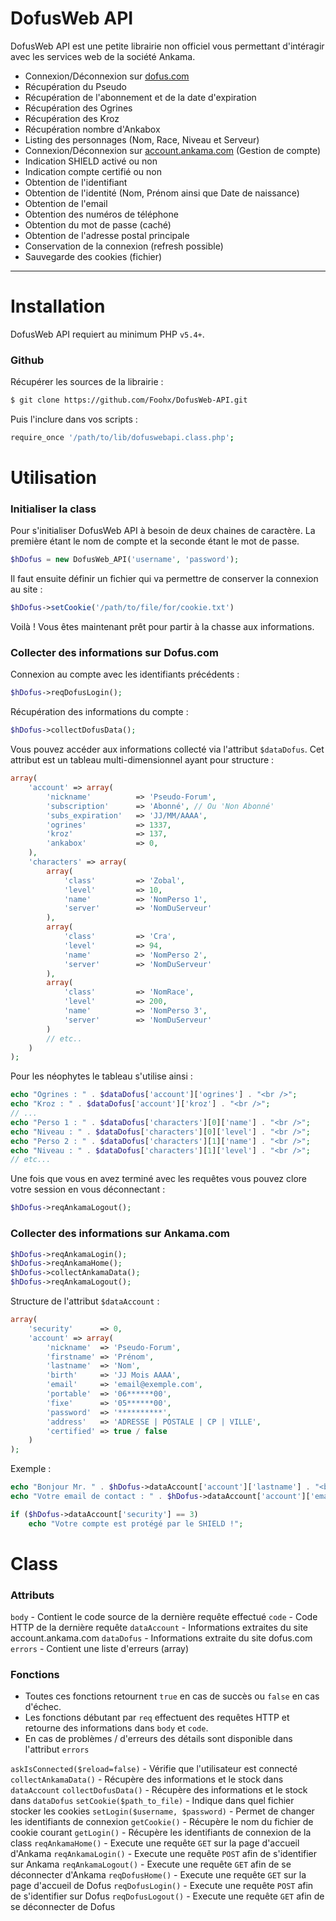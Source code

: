 # DofusWeb API

DofusWeb API est une petite librairie non officiel vous permettant d'intéragir avec les services web de la société Ankama.

* Connexion/Déconnexion sur [dofus.com](http://dofus.com/fr)
* Récupération du Pseudo
* Récupération de l'abonnement et de la date d'expiration
* Récupération des Ogrines
* Récupération des Kroz
* Récupération nombre d'Ankabox
* Listing des personnages (Nom, Race, Niveau et Serveur)
* Connexion/Déconnexion sur [account.ankama.com](https://account.ankama.com) (Gestion de compte)
* Indication SHIELD activé ou non
* Indication compte certifié ou non
* Obtention de l'identifiant
* Obtention de l'identité (Nom, Prénom ainsi que Date de naissance)
* Obtention de l'email
* Obtention des numéros de téléphone
* Obtention du mot de passe (caché)
* Obtention de l'adresse postal principale
* Conservation de la connexion (refresh possible)
* Sauvegarde des cookies (fichier)

---

# Installation
DofusWeb API requiert au minimum PHP `v5.4+`.

### Github

Récupérer les sources de la librairie :

```bash
$ git clone https://github.com/Foohx/DofusWeb-API.git
```

Puis l'inclure dans vos scripts :

```bash
require_once '/path/to/lib/dofuswebapi.class.php';
```

# Utilisation

### Initialiser la class

Pour s'initialiser DofusWeb API à besoin de deux chaines de caractère. La première étant le nom de compte et la seconde étant le mot de passe.

```php
$hDofus = new DofusWeb_API('username', 'password');
```

Il faut ensuite définir un fichier qui va permettre de conserver la connexion au site :

```php
$hDofus->setCookie('/path/to/file/for/cookie.txt')
```

Voilà ! Vous êtes maintenant prêt pour partir à la chasse aux informations. 

### Collecter des informations sur Dofus.com

Connexion au compte avec les identifiants précédents :

```php
$hDofus->reqDofusLogin();
```

Récupération des informations du compte :

```php
$hDofus->collectDofusData();
```

Vous pouvez accéder aux informations collecté via l'attribut `$dataDofus`. Cet attribut est un tableau multi-dimensionnel ayant pour structure :

```php
array(
	'account' => array(
		'nickname' 			=> 'Pseudo-Forum',
		'subscription' 		=> 'Abonné', // Ou 'Non Abonné'
		'subs_expiration' 	=> 'JJ/MM/AAAA',
		'ogrines' 			=> 1337,
		'kroz' 				=> 137,
		'ankabox' 			=> 0,
	),
	'characters' => array(
		array(
			'class'			=> 'Zobal',
			'level'			=> 10,
			'name' 			=> 'NomPerso 1',
			'server'		=> 'NomDuServeur'
		),
		array(
			'class'			=> 'Cra',
			'level'			=> 94,
			'name' 			=> 'NomPerso 2',
			'server'		=> 'NomDuServeur'
		),
		array(
			'class'			=> 'NomRace',
			'level'			=> 200,
			'name' 			=> 'NomPerso 3',
			'server'		=> 'NomDuServeur'
		)
		// etc..
	)
);
```

Pour les néophytes le tableau s'utilise ainsi :

```php
echo "Ogrines : " . $dataDofus['account']['ogrines'] . "<br />";
echo "Kroz : " . $dataDofus['account']['kroz'] . "<br />";
// ...
echo "Perso 1 : " . $dataDofus['characters'][0]['name'] . "<br />";
echo "Niveau : " . $dataDofus['characters'][0]['level'] . "<br />";
echo "Perso 2 : " . $dataDofus['characters'][1]['name'] . "<br />";
echo "Niveau : " . $dataDofus['characters'][1]['level'] . "<br />";
// etc...
```

Une fois que vous en avez terminé avec les requêtes vous pouvez clore votre session en vous déconnectant :

```php
$hDofus->reqAnkamaLogout();
```

### Collecter des informations sur Ankama.com

```php
$hDofus->reqAnkamaLogin();
$hDofus->reqAnkamaHome();
$hDofus->collectAnkamaData();
$hDofus->reqAnkamaLogout();
```

Structure de l'attribut `$dataAccount` :

```php
array(
	'security' 		=> 0,
  	'account' => array(
     	'nickname' 	=> 'Pseudo-Forum',
     	'firstname' => 'Prénom',
     	'lastname' 	=> 'Nom',
     	'birth' 	=> 'JJ Mois AAAA',
     	'email' 	=> 'email@exemple.com',
     	'portable' 	=> '06******00',
     	'fixe' 		=> '05******00',
     	'password' 	=> '**********',
     	'address' 	=> 'ADRESSE | POSTALE | CP | VILLE',
     	'certified' => true / false
    )
);
```

Exemple :

```php
echo "Bonjour Mr. " . $hDofus->dataAccount['account']['lastname'] . "<br />";
echo "Votre email de contact : " . $hDofus->dataAccount['account']['email'] . "<br />";

if ($hDofus->dataAccount['security'] == 3)
	echo "Votre compte est protégé par le SHIELD !";
```

# Class

### Attributs

`body` - Contient le code source de la dernière requête effectué
`code` - Code HTTP de la dernière requête
`dataAccount` - Informations extraites du site account.ankama.com
`dataDofus` -	Informations extraite du site dofus.com
`errors` - Contient une liste d'erreurs (array)

### Fonctions

* Toutes ces fonctions retournent `true` en cas de succès ou `false` en cas d'échec. 
* Les fonctions débutant par `req` effectuent des requêtes HTTP et retourne des informations dans `body` et `code`.
* En cas de problèmes / d'erreurs des détails sont disponible dans l'attribut `errors`

`askIsConnected($reload=false)` - Vérifie que l'utilisateur est connecté
`collectAnkamaData()` - Récupère des informations et le stock dans `dataAccount`
`collectDofusData()` - Récupère des informations et le stock dans `dataDofus`
`setCookie($path_to_file)` - Indique dans quel fichier stocker les cookies
`setLogin($username, $password)` - Permet de changer les identifiants de connexion
`getCookie()` - Récupère le nom du fichier de cookie courant
`getLogin()` - Récupère les identifiants de connexion de la class
`reqAnkamaHome()` - Execute une requête `GET` sur la page d'accueil d'Ankama
`reqAnkamaLogin()` - Execute une requête `POST` afin de s'identifier sur Ankama
`reqAnkamaLogout()` - Execute une requête `GET` afin de se déconnecter d'Ankama
`reqDofusHome()` - Execute une requête `GET` sur la page d'accueil de Dofus
`reqDofusLogin()` - Execute une requête `POST` afin de s'identifier sur Dofus
`reqDofusLogout()` - Execute une requête `GET` afin de se déconnecter de Dofus
